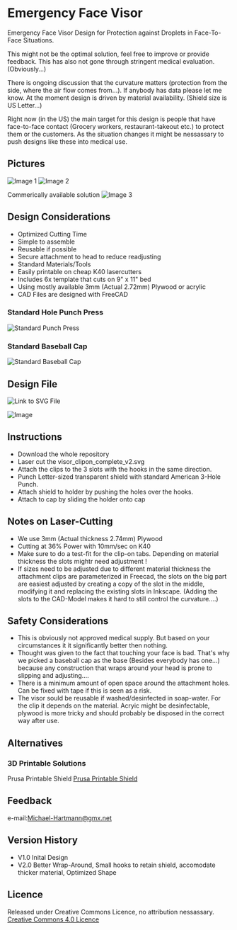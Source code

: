 # Emergency Face Visor
 Emergency Face Visor Design for Protection against Droplets in Face-To-Face Situations.

 This might not be the optimal solution, feel free to improve or provide feedback.
This has also not gone through stringent medical evaluation. (Obviously...)

 There is ongoing discussion that the curvature matters (protection from the side, where the air flow comes from...). If anybody has data please let me know.
 At the moment design is driven by material availability. (Shield size is US Letter...)

Right now (in the US) the main target for this design is people that have face-to-face contact (Grocery workers, restaurant-takeout etc.) to protect them or the customers.
As the situation changes it might be nessassary to push designs like these into medical use. 

## Pictures
![Image 1](/DOCU/pic1.jpg)
![Image 2](/DOCU/pic2.jpg)

Commerically available solution
![Image 3](/DOCU/template.jpg)

## Design Considerations
- Optimized Cutting Time
- Simple to assemble
- Reusable if possible
- Secure attachment to head to reduce readjusting
- Standard Materials/Tools
- Easily printable on cheap K40 lasercutters
- Includes 6x template that cuts on 9" x 11" bed
- Using mostly available 3mm (Actual 2.72mm) Plywood or acrylic
- CAD Files are designed with FreeCAD

### Standard Hole Punch Press
![Standard Punch Press](/DOCU/punch.jpg)

### Standard Baseball Cap
![Standard Baseball Cap](/DOCU/cap.jpg)

## Design File
![Link to SVG File](/visor_clipon_complete_v3.svg)

![Image](/DOCU/visor_clipon_compete_v3.png)

## Instructions
- Download the whole repository
- Laser cut the visor_clipon_complete_v2.svg
- Attach the clips to the 3 slots with the hooks in the same direction.
- Punch Letter-sized transparent shield with standard American 3-Hole Punch.
- Attach shield to holder by pushing the holes over the hooks.
- Attach to cap by sliding the holder onto cap

## Notes on Laser-Cutting
- We use 3mm (Actual thickness 2.74mm) Plywood
- Cutting at 36% Power with 10mm/sec on K40
- Make sure to do a test-fit for the clip-on tabs. Depending on material thickness the slots mightr need adjustment !
- If sizes need to be adjusted due to different material thickness the attachment clips are parameterized in Freecad, the slots on the big part are easiest adjusted by creating a copy of the slot in the middle, modifying it and replacing the existing slots in Inkscape.
(Adding the slots to the CAD-Model makes it hard to still control the curvature....)

## Safety Considerations
- This is obviously not approved medical supply. But based on your circumstances it it significantly better then nothing.
- Thought was given to the fact that touching your face is bad. That's why we picked a baseball cap as the base (Besides everybody has one...) because any construction that wraps around your head is prone to slipping and adjusting....
- There is a minimum amount of open space around the attachment holes. Can be fixed with tape if this is seen as a risk.
- The visor sould be reusable if washed/desinfected in soap-water. For the clip it depends on the material. Acryic might be desinfectable, plywood is more tricky and should probably be disposed in the correct way after use.

## Alternatives
### 3D Printable Solutions

Prusa Printable Shield
[Prusa Printable Shield](https://www.prusaprinters.org/prints/25857-prusa-protective-face-shield-rc2?fbclid=IwAR09kaNTC28TPet6-zJQwPoMIv1Yob-L-BAHOmYe-wrqgnOn5zIsohTxGzE)

## Feedback
e-mail:Michael-Hartmann@gmx.net

## Version History
- V1.0 Inital Design
- V2.0 Better Wrap-Around, Small hooks to retain shield, accomodate thicker material, Optimized Shape

## Licence
Released under Creative Commons Licence, no attribution nessassary.
[Creative Commons 4.0 Licence](http://creativecommons.org/licenses/by/4.0/)